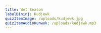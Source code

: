 ```yaml
---
title: Wet Season
labelBininj: Kudjewk
quizItemImage: /uploads/kudjewk.jpg
quizItemAudioKunwok: /uploads/kudjewk.mp3
---
```


